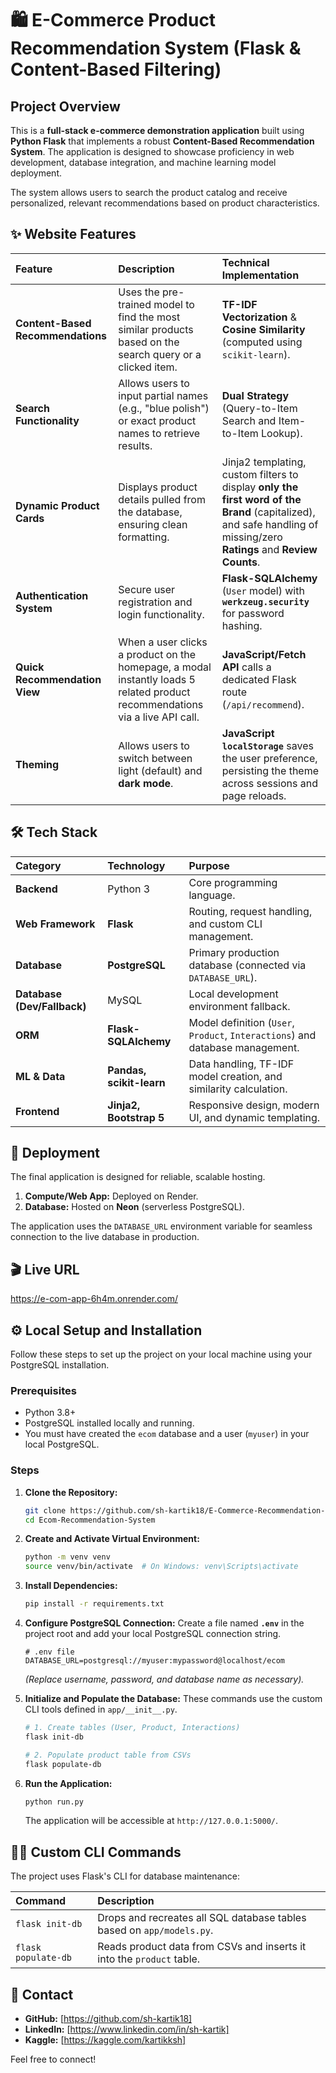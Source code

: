 # 🛍️ E-Commerce Product Recommendation System (Flask & Content-Based Filtering)

## Project Overview

This is a **full-stack e-commerce demonstration application** built using **Python Flask** that implements a robust **Content-Based Recommendation System**. The application is designed to showcase proficiency in web development, database integration, and machine learning model deployment.

The system allows users to search the product catalog and receive personalized, relevant recommendations based on product characteristics.

## ✨ Website Features

| Feature | Description | Technical Implementation |
| :--- | :--- | :--- |
| **Content-Based Recommendations** | Uses the pre-trained model to find the most similar products based on the search query or a clicked item. | **TF-IDF Vectorization** & **Cosine Similarity** (computed using `scikit-learn`). |
| **Search Functionality** | Allows users to input partial names (e.g., "blue polish") or exact product names to retrieve results. | **Dual Strategy** (Query-to-Item Search and Item-to-Item Lookup). |
| **Dynamic Product Cards** | Displays product details pulled from the database, ensuring clean formatting. | Jinja2 templating, custom filters to display **only the first word of the Brand** (capitalized), and safe handling of missing/zero **Ratings** and **Review Counts**. |
| **Authentication System** | Secure user registration and login functionality. | **Flask-SQLAlchemy** (`User` model) with **`werkzeug.security`** for password hashing. |
| **Quick Recommendation View** | When a user clicks a product on the homepage, a modal instantly loads 5 related product recommendations via a live API call. | **JavaScript/Fetch API** calls a dedicated Flask route (`/api/recommend`). |
| **Theming** | Allows users to switch between light (default) and **dark mode**. | **JavaScript `localStorage`** saves the user preference, persisting the theme across sessions and page reloads. |

## 🛠️ Tech Stack

| Category | Technology | Purpose |
| :--- | :--- | :--- |
| **Backend** | Python 3 | Core programming language. |
| **Web Framework** | **Flask** | Routing, request handling, and custom CLI management. |
| **Database** | **PostgreSQL** | Primary production database (connected via `DATABASE_URL`). |
| **Database (Dev/Fallback)** | MySQL | Local development environment fallback. |
| **ORM** | **Flask-SQLAlchemy** | Model definition (`User`, `Product`, `Interactions`) and database management. |
| **ML & Data** | **Pandas, scikit-learn** | Data handling, TF-IDF model creation, and similarity calculation. |
| **Frontend** | **Jinja2, Bootstrap 5** | Responsive design, modern UI, and dynamic templating. |

## 🚀 Deployment

The final application is designed for reliable, scalable hosting.

1.  **Compute/Web App:** Deployed on Render.
2.  **Database:** Hosted on **Neon** (serverless PostgreSQL).

The application uses the `DATABASE_URL` environment variable for seamless connection to the live database in production.

## 🎬 Live URL

https://e-com-app-6h4m.onrender.com/

## ⚙️ Local Setup and Installation

Follow these steps to set up the project on your local machine using your PostgreSQL installation.

### Prerequisites

* Python 3.8+
* PostgreSQL installed locally and running.
* You must have created the `ecom` database and a user (`myuser`) in your local PostgreSQL.

### Steps

1.  **Clone the Repository:**
    ```bash
    git clone https://github.com/sh-kartik18/E-Commerce-Recommendation-System
    cd Ecom-Recommendation-System
    ```

2.  **Create and Activate Virtual Environment:**
    ```bash
    python -m venv venv
    source venv/bin/activate  # On Windows: venv\Scripts\activate
    ```

3.  **Install Dependencies:**
    ```bash
    pip install -r requirements.txt
    ```

4.  **Configure PostgreSQL Connection:**
    Create a file named **`.env`** in the project root and add your local PostgreSQL connection string.

    ```dotenv
    # .env file
    DATABASE_URL=postgresql://myuser:mypassword@localhost/ecom
    ```
    *(Replace username, password, and database name as necessary).*

5.  **Initialize and Populate the Database:**
    These commands use the custom CLI tools defined in `app/__init__.py`.

    ```bash
    # 1. Create tables (User, Product, Interactions)
    flask init-db

    # 2. Populate product table from CSVs
    flask populate-db
    ```

6.  **Run the Application:**
    ```bash
    python run.py
    ```
    The application will be accessible at `http://127.0.0.1:5000/`.

## 🧑‍💻 Custom CLI Commands

The project uses Flask's CLI for database maintenance:

| Command | Description |
| :--- | :--- |
| `flask init-db` | Drops and recreates all SQL database tables based on `app/models.py`. |
| `flask populate-db` | Reads product data from CSVs and inserts it into the `product` table. |

## 🔗 Contact

* **GitHub:** [https://github.com/sh-kartik18]
* **LinkedIn:** [https://www.linkedin.com/in/sh-kartik]
* **Kaggle:** [https://kaggle.com/kartikksh]

Feel free to connect!
